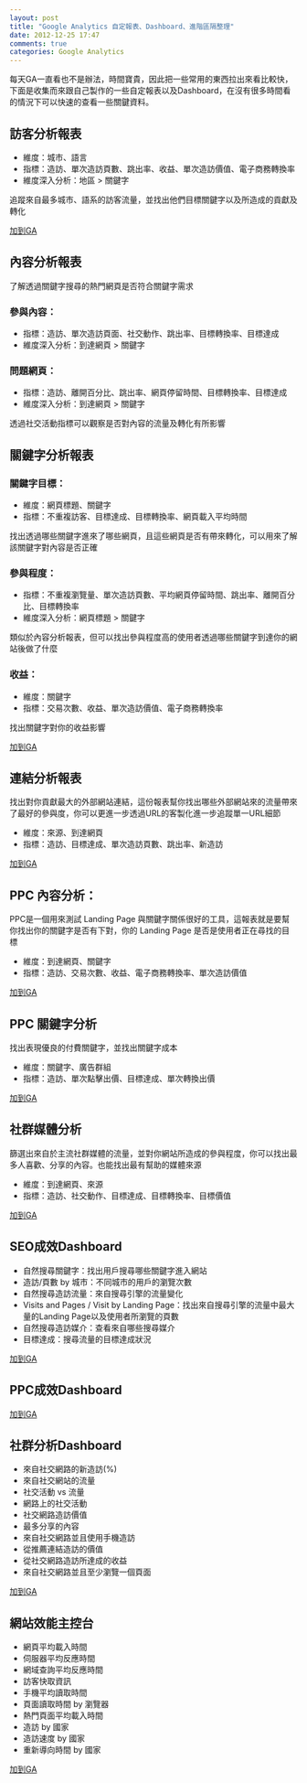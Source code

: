 ```yaml
---
layout: post
title: "Google Analytics 自定報表、Dashboard、進階區隔整理"
date: 2012-12-25 17:47
comments: true
categories: Google Analytics
---
```


每天GA一直看也不是辦法，時間寶貴，因此把一些常用的東西拉出來看比較快，下面是收集而來跟自己製作的一些自定報表以及Dashboard，在沒有很多時間看的情況下可以快速的查看一些關鍵資料。

<!--more-->

## 訪客分析報表

* 維度：城市、語言
* 指標：造訪、單次造訪頁數、跳出率、收益、單次造訪價值、電子商務轉換率
* 維度深入分析：地區 > 關鍵字

追蹤來自最多城市、語系的訪客流量，並找出他們目標關鍵字以及所造成的貢獻及轉化

[加到GA](https://www.google.com/analytics/web/permalink?uid=IBpsM0nURwm0rTCgkJpdZw)

## 內容分析報表

了解透過關鍵字搜尋的熱門網頁是否符合關鍵字需求

### 參與內容：
* 指標：造訪、單次造訪頁面、社交動作、跳出率、目標轉換率、目標達成
* 維度深入分析：到達網頁 > 關鍵字

### 問題網頁：
* 指標：造訪、離開百分比、跳出率、網頁停留時間、目標轉換率、目標達成
* 維度深入分析：到達網頁 > 關鍵字

透過社交活動指標可以觀察是否對內容的流量及轉化有所影響

## 關鍵字分析報表

### 關鍵字目標：
* 維度：網頁標題、關鍵字
* 指標：不重複訪客、目標達成、目標轉換率、網頁載入平均時間

找出透過哪些關鍵字進來了哪些網頁，且這些網頁是否有帶來轉化，可以用來了解該關鍵字對內容是否正確

### 參與程度：
* 指標：不重複瀏覽量、單次造訪頁數、平均網頁停留時間、跳出率、離開百分比、目標轉換率
* 維度深入分析：網頁標題 > 關鍵字

類似於內容分析報表，但可以找出參與程度高的使用者透過哪些關鍵字到達你的網站後做了什麼

### 收益：
* 維度：關鍵字
* 指標：交易次數、收益、單次造訪價值、電子商務轉換率

找出關鍵字對你的收益影響

[加到GA](https://www.google.com/analytics/web/permalink?uid=0FlAi-xVQSu05ggTOe-ywQ)

## 連結分析報表

找出對你貢獻最大的外部網站連結，這份報表幫你找出哪些外部網站來的流量帶來了最好的參與度，你可以更進一步透過URL的客製化進一步追蹤單一URL細節

* 維度：來源、到達網頁
* 指標：造訪、目標達成、單次造訪頁數、跳出率、新造訪

[加到GA](https://www.google.com/analytics/web/permalink?uid=78FqNeU5T56KjKgt7cr9_g)

## PPC 內容分析：

PPC是一個用來測試 Landing Page 與關鍵字關係很好的工具，這報表就是要幫你找出你的關鍵字是否有下對，你的 Landing Page 是否是使用者正在尋找的目標

* 維度：到達網頁、關鍵字
* 指標：造訪、交易次數、收益、電子商務轉換率、單次造訪價值

[加到GA](https://www.google.com/analytics/web/permalink?uid=qt9c-g7NToiVC7d64afp4g)

## PPC 關鍵字分析

找出表現優良的付費關鍵字，並找出關鍵字成本

* 維度：關鍵字、廣告群組
* 指標：造訪、單次點擊出價、目標達成、單次轉換出價

[加到GA](https://www.google.com/analytics/web/permalink?uid=BiO6IhVuTxW8NWxRtaIkpA)

## 社群媒體分析

篩選出來自於主流社群媒體的流量，並對你網站所造成的參與程度，你可以找出最多人喜歡、分享的內容。也能找出最有幫助的媒體來源

* 維度：到達網頁、來源
* 指標：造訪、社交動作、目標達成、目標轉換率、目標價值

[加到GA](https://www.google.com/analytics/web/permalink?uid=z9kjbwReRSWrMODpEHVjlg)

## SEO成效Dashboard

* 自然搜尋關鍵字：找出用戶搜尋哪些關鍵字進入網站
* 造訪/頁數 by 城市：不同城市的用戶的瀏覽次數
* 自然搜尋造訪流量：來自搜尋引擎的流量變化
* Visits and Pages / Visit by Landing Page：找出來自搜尋引擎的流量中最大量的Landing Page以及使用者所瀏覽的頁數
* 自然搜尋造訪媒介：查看來自哪些搜尋媒介
* 目標達成：搜尋流量的目標達成狀況

[加到GA](https://www.google.com/analytics/web/permalink?uid=14xnY2UyQwySIbcdYmDikw)

## PPC成效Dashboard

[加到GA](https://www.google.com/analytics/web/permalink?uid=ug63Lyb8TWqDzTIRebg1Dw)

## 社群分析Dashboard

* 來自社交網路的新造訪(%)
* 來自社交網站的流量
* 社交活動 vs 流量
* 網路上的社交活動
* 社交網路造訪價值
* 最多分享的內容
* 來自社交網路並且使用手機造訪
* 從推薦連結造訪的價值
* 從社交網路造訪所達成的收益
* 來自社交網路並且至少瀏覽一個頁面

[加到GA](https://www.google.com/analytics/web/permalink?uid=8t-t1BWWR46xjRWf6x0qzg)

## 網站效能主控台

* 網頁平均載入時間
* 伺服器平均反應時間
* 網域查詢平均反應時間
* 訪客快取資訊
* 手機平均讀取時間
* 頁面讀取時間 by 瀏覽器
* 熱門頁面平均載入時間
* 造訪 by 國家
* 造訪速度 by 國家
* 重新導向時間 by 國家

[加到GA](https://www.google.com/analytics/web/permalink?uid=UpfzzUysRyqXIjlTFg88bA)

